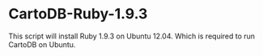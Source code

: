 # CartoDB-Ruby-1.9.3
This script will install Ruby 1.9.3 on Ubuntu 12.04. Which is required to run CartoDB on Ubuntu.
